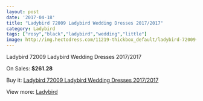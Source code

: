 ```yaml
---
layout: post
date: '2017-04-18'
title: "Ladybird 72009 Ladybird Wedding Dresses 2017/2017"
category: Ladybird
tags: ["rosy","black","ladybird","wedding","little"]
image: http://img.hectodress.com/11219-thickbox_default/ladybird-72009-ladybird-wedding-dresses-2012-2013.jpg
---
```

Ladybird 72009 Ladybird Wedding Dresses 2017/2017

On Sales: **$261.28**
<a href="https://www.hectodress.com/ladybird/5550-ladybird-72009-ladybird-wedding-dresses-2012-2013.html"><amp-img layout="responsive" width="600" height="600" src="//img.hectodress.com/11219-thickbox_default/ladybird-72009-ladybird-wedding-dresses-2012-2013.jpg" alt="Ladybird 72009 Ladybird Wedding Dresses 2017/2017 0" /></a>

Buy it: [Ladybird 72009 Ladybird Wedding Dresses 2017/2017](https://www.hectodress.com/ladybird/5550-ladybird-72009-ladybird-wedding-dresses-2012-2013.html "Ladybird 72009 Ladybird Wedding Dresses 2017/2017")

View more: [Ladybird](https://www.hectodress.com/92-ladybird "Ladybird")